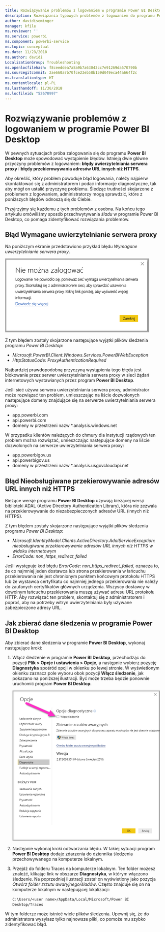 ```yaml
---
title: Rozwiązywanie problemów z logowaniem w programie Power BI Desktop
description: Rozwiązania typowych problemów z logowaniem do programu Power BI Desktop
author: davidiseminger
manager: kfile
ms.reviewer: ''
ms.service: powerbi
ms.component: powerbi-service
ms.topic: conceptual
ms.date: 11/28/2018
ms.author: davidi
LocalizationGroup: Troubleshooting
ms.openlocfilehash: f8ceeddea7a8a9b7a63043cc7e91269da570790b
ms.sourcegitcommit: 2ae660a7b70fce23eb58b159d049eca44a664f2c
ms.translationtype: HT
ms.contentlocale: pl-PL
ms.lasthandoff: 11/30/2018
ms.locfileid: "52670997"
---
```

# <a name="troubleshooting-sign-in-for-power-bi-desktop"></a>Rozwiązywanie problemów z logowaniem w programie Power BI Desktop
W pewnych sytuacjach próba zalogowania się do programu **Power BI Desktop** może spowodować wystąpienie błędów. Istnieją dwie główne przyczyny problemów z logowaniem: **błędy uwierzytelniania serwera proxy** i **błędy przekierowywania adresów URL innych niż HTTPS**. 

Aby określić, który problem powoduje błąd logowania, należy najpierw skontaktować się z administratorem i podać informacje diagnostyczne, tak aby mógł on ustalić przyczynę problemu. Śledząc trudności skojarzone z problemem z logowaniem, administratorzy mogą sprawdzić, które z poniższych błędów odnoszą się do Ciebie. 

Przyjrzyjmy się każdemu z tych problemów z osobna. Na końcu tego artykułu omówiliśmy sposób przechwytywania *śladu* w programie Power BI Desktop, co pomaga zidentyfikować rozwiązania problemów.


## <a name="proxy-authentication-required-error"></a>Błąd Wymagane uwierzytelnianie serwera proxy

Na poniższym ekranie przedstawiono przykład błędu *Wymagane uwierzytelnianie serwera proxy*.

![Błąd logowania dotyczący uwierzytelniania serwera proxy](media/desktop-troubleshooting-sign-in/desktop-tshoot-sign-in_01.png)

Z tym błędem zostały skojarzone następujące wyjątki plików śledzenia programu *Power BI Desktop*:

* *Microsoft.PowerBI.Client.Windows.Services.PowerBIWebException*
* *HttpStatusCode: ProxyAuthenticationRequired*

Najbardziej prawdopodobną przyczyną wystąpienia tego błędu jest blokowanie przez serwer uwierzytelniania serwera proxy w sieci żądań internetowych wystawianych przez program **Power BI Desktop**. 

Jeśli sieć używa serwera uwierzytelniania serwera proxy, administrator może rozwiązać ten problem, umieszczając na liście dozwolonych następujące domeny znajdujące się na serwerze uwierzytelniania serwera proxy:

* app.powerbi.com
* api.powerbi.com
* domeny w przestrzeni nazw *.analysis.windows.net

W przypadku klientów należących do chmury dla instytucji rządowych ten problem można rozwiązać, umieszczając następujące domeny na liście dozwolonych na serwerze uwierzytelniania serwera proxy:

* app.powerbigov.us
* api.powerbigov.us
* domeny w przestrzeni nazw *.analysis.usgovcloudapi.net

## <a name="non-https-url-redirect-not-supported-error"></a>Błąd Nieobsługiwane przekierowywanie adresów URL innych niż HTTPS

Bieżące wersje programu **Power BI Desktop** używają bieżącej wersji biblioteki ADAL (Active Directory Authentication Library), która nie zezwala na przekierowywanie do niezabezpieczonych adresów URL (innych niż HTTPS). 

Z tym błędem zostały skojarzone następujące wyjątki plików śledzenia programu *Power BI Desktop*:

* *Microsoft.IdentityModel.Clients.ActiveDirectory.AdalServiceException: nieobsługiwane przekierowywanie adresów URL innych niż HTTPS w widoku internetowym*
* *ErrorCode: non_https_redirect_failed*

Jeśli występuje kod błędu *ErrorCode: non_https_redirect_failed*, oznacza to, że co najmniej jeden dostawca lub strona przekierowania w łańcuchu przekierowania nie jest chronionym punktem końcowym protokołu HTTPS lub że wystawca certyfikatu co najmniej jednego przekierowania nie należy do zaufanych certyfikatów głównych urządzenia. Wszyscy dostawcy w dowolnym łańcuchu przekierowania muszą używać adresu URL protokołu HTTP. Aby rozwiązać ten problem, skontaktuj się z administratorem i poproś, aby na potrzeby witryn uwierzytelniania były używane zabezpieczone adresy URL. 

## <a name="how-to-collect-a-trace-in-power-bi-desktop"></a>Jak zbierać dane śledzenia w programie Power BI Desktop

Aby zbierać dane śledzenia w programie **Power BI Desktop**, wykonaj następujące kroki:

1. Włącz śledzenie w programie **Power BI Desktop**, przechodząc do pozycji **Plik > Opcje i ustawienia > Opcje**, a następnie wybierz pozycję **Diagnostyka** spośród opcji w okienku po lewej stronie. W wyświetlonym okienku zaznacz pole wyboru obok pozycji **Włącz śledzenie**, jak pokazano na poniższej ilustracji. Być może trzeba będzie ponownie uruchomić program **Power BI Desktop**.
   
   ![Włączanie śledzenia w programie Power BI Desktop](media/desktop-troubleshooting-sign-in/desktop-tshoot-sign-in_02.png)

2. Następnie wykonaj kroki odtwarzania błędu. W takiej sytuacji program **Power BI Desktop** dodaje zdarzenia do dziennika śledzenia przechowywanego na komputerze lokalnym.

3. Przejdź do folderu Traces na komputerze lokalnym. Ten folder możesz znaleźć, klikając link w obszarze **Diagnostyka**, w którym włączono śledzenie. Na poprzedniej ilustracji został on wyświetlony jako pozycja *Otwórz folder zrzutu awaryjnego/śladów*. Często znajduje się on na komputerze lokalnym w następującej lokalizacji:

    `C:\Users/<user name>/AppData/Local/Microsoft/Power BI Desktop/Traces`

W tym folderze może istnieć wiele plików śledzenia. Upewnij się, że do administratora wysyłasz tylko najnowsze pliki, co pomoże mu szybko zidentyfikować błąd. 

